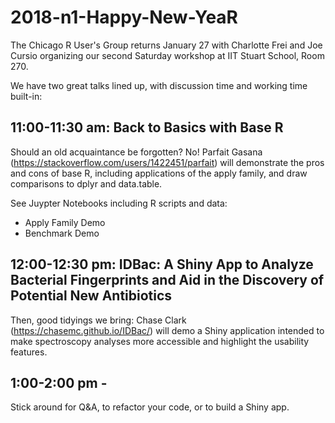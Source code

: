 # 2018-n1-Happy-New-YeaR

The Chicago R User's Group returns January 27 with Charlotte Frei and Joe Cursio organizing our second Saturday workshop at IIT Stuart School, Room 270.

We have two great talks lined up, with discussion time and working time built-in:

## 11:00-11:30 am: Back to Basics with Base R

Should an old acquaintance be forgotten? No! Parfait Gasana (https://stackoverflow.com/users/1422451/parfait) will demonstrate the pros and cons of base R, including applications of the apply family, and draw comparisons to dplyr and data.table.

See Juypter Notebooks including R scripts and data:

- Apply Family Demo
- Benchmark Demo

## 12:00-12:30 pm: IDBac: A Shiny App to Analyze Bacterial Fingerprints and Aid in the Discovery of Potential New Antibiotics

Then, good tidyings we bring: Chase Clark (https://chasemc.github.io/IDBac/) will demo a Shiny application intended to make spectroscopy analyses more accessible and highlight the usability features.

## 1:00-2:00 pm - 
Stick around for Q&A, to refactor your code, or to build a Shiny app.


